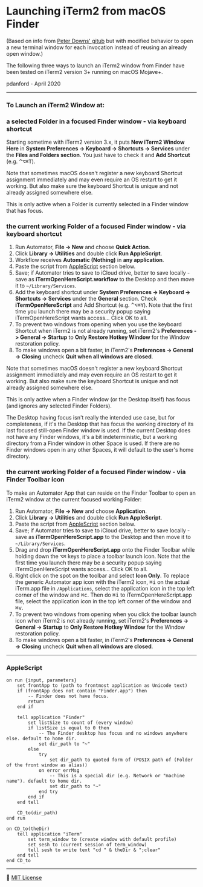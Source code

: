 Launching iTerm2 from macOS Finder
==================================

(Based on info from [Peter Downs' gitub](https://github.com/peterldowns/iterm2-finder-tools) but with modified behavior to open a new terminal window for each invocation instead of reusing an already open window.)

The following three ways to launch an iTerm2 window from Finder have been tested on iTerm2 version 3+ running on macOS Mojave+.

pdanford - April 2020

---


### To Launch an iTerm2 Window at:

### a selected Folder in a focused Finder window - via keyboard shortcut

Starting sometime with iTerm2 version 3.x, it puts **New iTerm2 Window Here** in **System Preferences -> Keyboard -> Shortcuts -> Services** under the **Files and Folders section**. You just have to check it and **Add Shortcut** (e.g. <kbd>^</kbd><kbd>⌥</kbd><kbd>⌘</kbd><kbd>T</kbd>).

Note that sometimes macOS doesn't register a new keyboard Shortcut assignment immediately and may even require an OS restart to get it working. But also make sure the keyboard Shortcut is unique and not already assigned somewhere else.

This is only active when a Folder is currently selected in a Finder window that has focus.

### the current working Folder of a focused Finder window - via keyboard shortcut

1. Run Automator, **File -> New** and choose **Quick Action**.
2. Click **Library -> Utilities** and double click **Run AppleScript**.
3. Workflow receives **Automatic (Nothing)** in **any application**.
4. Paste the script from [AppleScript](#AppleScript) section below.
5. Save; if Automator tries to save to iCloud drive, better to save locally - save as **iTermOpenHereScript.workflow** to the Desktop and then move it to `~/Library/Services`.
6. Add the keyboard shortcut under **System Preferences -> Keyboard -> Shortcuts -> Services** under the **General** section. Check **iTermOpenHereScript** and Add Shortcut (e.g. <kbd>^</kbd><kbd>⌥</kbd><kbd>⌘</kbd><kbd>Y</kbd>). Note that the first time you launch there may be a security popup saying iTermOpenHereScript wants access... Click OK to all.
7. To prevent two windows from opening when you use the keyboard Shortcut when iTerm2 is not already running, set iTerm2's **Preferences -> General -> Startup** to **Only Restore Hotkey Window** for the Window restoration policy.
8. To make windows open a bit faster,  in iTerm2's **Preferences -> General -> Closing** uncheck **Quit when all windows are closed**.

Note that sometimes macOS doesn't register a new keyboard Shortcut assignment immediately and may even require an OS restart to get it working. But also make sure the keyboard Shortcut is unique and not already assigned somewhere else.

This is only active when a Finder window (or the Desktop itself) has focus (and ignores any selected Finder Folders).

The Desktop having focus isn't really the intended use case, but for completeness, if it's the Desktop that has focus the working directory of its last focused still-open Finder window is used. If the current Desktop does not have any Finder windows, it's a bit indeterministic, but a working directory from a Finder window in other Space is used. If there are no Finder windows open in any other Spaces, it will default to the user's home directory.

### the current working Folder of a focused Finder window - via Finder Toolbar icon

To make an Automator App that can reside on the Finder Toolbar to open an iTerm2 window at the current focused working Folder:

1. Run Automator, **File -> New** and choose **Application**.
2. Click **Library -> Utilities** and double click **Run AppleScript**.
3. Paste the script from [AppleScript](#AppleScript) section below.
4. Save; if Automator tries to save to iCloud drive, better to save locally - save as **iTermOpenHereScript.app** to the Desktop and then move it to `~/Library/Services`.
5. Drag and drop **iTermOpenHereScript.app** onto the Finder Toolbar while holding down the <kbd>⌥</kbd><kbd>⌘</kbd> keys to place a toolbar launch icon. Note that the first time you launch there may be a security popup saying iTermOpenHereScript wants access... Click OK to all.
6. Right click on the spot on the toolbar and select **Icon Only**. To replace the generic Automator app icon with the iTerm2 icon, <kbd>⌘</kbd><kbd>i</kbd> on the actual iTerm.app file in `/Applications`, select the application icon in the top left corner of the window and <kbd>⌘</kbd><kbd>c</kbd>. Then do <kbd>⌘</kbd><kbd>i</kbd> to iTermOpenHereScript.app file, select the application icon in the top left corner of the window and <kbd>⌘</kbd><kbd>v</kbd>.
7. To prevent two windows from opening when you click the toolbar launch icon when iTerm2 is not already running, set iTerm2's **Preferences -> General -> Startup** to **Only Restore Hotkey Window** for the Window restoration policy.
8. To make windows open a bit faster,  in iTerm2's **Preferences -> General -> Closing** uncheck **Quit when all windows are closed**.


---

### AppleScript

```applescript
on run {input, parameters}
    set frontApp to (path to frontmost application as Unicode text)
    if (frontApp does not contain "Finder.app") then
        -- Finder does not have focus.
        return
    end if

    tell application "Finder"
        set listSize to count of (every window)
        if listSize is equal to 0 then
            -- The Finder desktop has focus and no windows anywhere else. default to home dir.
            set dir_path to "~"
        else
            try
                set dir_path to quoted form of (POSIX path of (Folder of the front window as alias))
            on error errMsg
                -- This is a special dir (e.g. Network or "machine name"). default to home dir.
                set dir_path to "~"
            end try
        end if
    end tell

    CD_to(dir_path)
end run

on CD_to(theDir)
    tell application "iTerm"
        set term_window to (create window with default profile)
        set sesh to (current session of term_window)
        tell sesh to write text "cd " & theDir & ";clear"
    end tell
end CD_to
```

---

:scroll: [MIT License](README.license)
